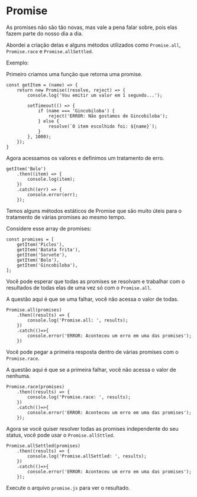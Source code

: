 # Promise

As promises não são tão novas, mas vale a pena falar sobre, pois elas fazem parte do nosso dia a dia.

Abordei a criação delas e alguns métodos utilizados como `Promise.all`, `Promise.race` e `Promise.allSettled`.

Exemplo:

Primeiro criamos uma função que retorna uma promise.

```
const getItem = (name) => {
    return new Promise((resolve, reject) => {
        console.log('Vou emitir um valor em 1 segundo...');

        setTimeout(() => {
            if (name === 'Gincobiloba') {
                reject('ERROR: Não gostamos de Gincobiloba');
            } else {
                resolve(`O item escolhido foi: ${name}`);
            }
        }, 1000);
    });
}
```

Agora acessamos os valores e definimos um tratamento de erro.

```
getItem('Bolo')
    .then((item) => {
        console.log(item);
    })
    .catch((err) => {
        console.error(err);
    });
```

Temos alguns métodos estáticos de Promise que são muito úteis para o tratamento de várias promises ao mesmo tempo.

Considere esse array de promises:

```
const promises = [
    getItem('Picles'),
    getItem('Batata frita'),
    getItem('Sorvete'),
    getItem('Bolo'),
    getItem('Gincobiloba'),
];
```

Você pode esperar que todas as promises se resolvam e trabalhar com o resultados de todas elas de uma vez só com o `Promise.all`.

A questão aqui é que se uma falhar, você não acessa o valor de todas.

```
Promise.all(promises)
    .then((results) => {
        console.log('Promise.all: ', results);
    })
    .catch(()=>{
        console.error('ERROR: Aconteceu um erro em uma das promises');
    })    
```

Você pode pegar a primeira resposta dentro de várias promises com o `Promise.race`.

A questão aqui é que se a primeira falhar, você não acessa o valor de nenhuma.

```
Promise.race(promises)
    .then((results) => {
        console.log('Promise.race: ', results);
    })
    .catch(()=>{
        console.error('ERROR: Aconteceu um erro em uma das promises');
    });
```

Agora se você quiser resolver todas as promises independente do seu status, você pode usar o `Promise.allSttled`.

```
Promise.allSettled(promises)
    .then((results) => {
        console.log('Promise.allSettled: ', results);
    })
    .catch(()=>{
        console.error('ERROR: Aconteceu um erro em uma das promises');
    });
```

Execute o arquivo `promise.js` para ver o resultado.